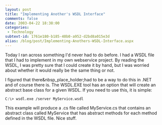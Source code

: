 ```yaml
---
layout: post
title: "Implementing Another's WSDL Interface"
comments: false
date: 2003-04-22 18:38:00
categories:
 - Technology
subtext-id: 1761e180-b185-40b0-a952-d2bd8a015e3d
alias: /blog/post/Implementing-Anothers-WSDL-Interface.aspx
---
```



Today I ran across something I'd never had to do before. I had a WSDL file that I had to implement in my own webservice project. By reading the WSDL, I was pretty sure that I could create it by hand, but I was worried about whether it would really be the same thing or not.

I figured that there&nbsp_place_holder;had to be a way to do this in .NET and of course there is. The WSDL.EXE tool has an option that will create an abstract base class for a given WSDL. If you need to use this, it is simple:
    
    C:\> wsdl.exe /server MyService.wsdl

This example will produce a .cs file called MyService.cs that contains an abstract class called MyService that has abstract methods for each method defined in the WSDL file. Nice stuff.
